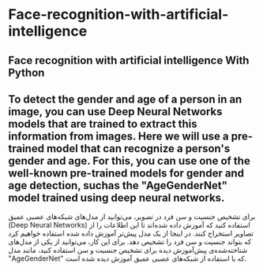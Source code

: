 # Face-recognition-with-artificial-intelligence
Face recognition with artificial intelligence With Python 
----
To detect the gender and age of a
person in an image, you can use Deep 
Neural Networks models that are trained to extract this 
information from images. Here we will use a pre-trained model
that can recognize a person's gender and age. For this, you can use
one of the well-known pre-trained models for gender and age detection, suchas the "AgeGenderNet" model trained using deep neural networks.
----------------------------------
برای تشخیص جنسیت و سن فرد در تصویر، می‌توانید از مدل‌های شبکه‌های عصبی عمیق (Deep Neural Networks) استفاده کنید که آموزش داده شده‌اند تا این اطلاعات را از تصاویر استخراج کنند. در اینجا از یک مدل پیش‌تر آموزش داده شده استفاده خواهیم کرد که بتواند جنسیت و سن فرد را تشخیص دهد. برای این کار، می‌توانید از یکی از مدل‌های شناخته‌شده‌ی پیش‌آموزش دیده برای تشخیص جنسیت و سن استفاده کنید، مانند مدل "AgeGenderNet" که با استفاده از شبکه‌های عصبی عمیق آموزش دیده شده است.
